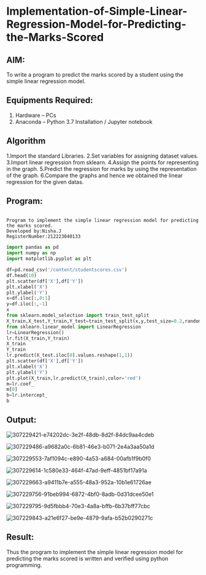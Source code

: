# Implementation-of-Simple-Linear-Regression-Model-for-Predicting-the-Marks-Scored

## AIM:
To write a program to predict the marks scored by a student using the simple linear regression model.

## Equipments Required:
1. Hardware – PCs
2. Anaconda – Python 3.7 Installation / Jupyter notebook

## Algorithm
1.Import the standard Libraries. 
2.Set variables for assigning dataset values.
3.Import linear regression from sklearn. 
4.Assign the points for representing in the graph. 
5.Predict the regression for marks by using the representation of the graph. 
6.Compare the graphs and hence we obtained the linear regression for the given datas.

## Program:
```

Program to implement the simple linear regression model for predicting the marks scored.
Developed by:Nisha.J 
RegisterNumber:212223040133  

```
```python
import pandas as pd
import numpy as np
import matplotlib.pyplot as plt

df=pd.read_csv('/content/studentscores.csv')
df.head(10)
plt.scatter(df['X'],df['Y'])
plt.xlabel('X')
plt.ylabel('Y')
x=df.iloc[:,0:1]
y=df.iloc[:,-1]
x
from sklearn.model_selection import train_test_split
X_train,X_test,Y_train,Y_test=train_test_split(x,y,test_size=0.2,random_state=0)
from sklearn.linear_model import LinearRegression
lr=LinearRegression()
lr.fit(X_train,Y_train)
X_train
Y_train
lr.predict(X_test.iloc[0].values.reshape(1,1))
plt.scatter(df['X'],df['Y'])
plt.xlabel('X')
plt.ylabel('Y')
plt.plot(X_train,lr.predict(X_train),color='red')
m=lr.coef_
m[0]
b=lr.intercept_
b
```

## Output:
![307229421-e74202dc-3e2f-48db-8d2f-84dc9aa4cdeb](https://github.com/user-attachments/assets/f078b8d2-e868-4d15-aee8-637f592ef5ec)

![307229486-a9682a0c-6b81-46e3-b071-2e4a3aa50a1d](https://github.com/user-attachments/assets/bf1a29cf-67d0-4338-aa1d-b931ff98cf5d)

![307229553-7af1094c-e890-4a53-a684-00afb1f9b0f0](https://github.com/user-attachments/assets/9d45730f-f350-418c-a140-e57d291f1058)

![307229614-1c580e33-464f-47ad-9eff-4851bf17a91a](https://github.com/user-attachments/assets/119c03e7-d18e-4825-a8ce-76c4602c5426)

![307229663-a9411b7e-a555-48a3-952a-10b1e61726ae](https://github.com/user-attachments/assets/0f09e1d5-46c2-40af-8cec-0c9d163dd027)

![307229756-91beb994-6872-4bf0-8adb-0d31dcee50e1](https://github.com/user-attachments/assets/f5186416-2030-4477-9574-b5cfdb2f63ca)

![307229795-9d5fbbb4-70e3-4a8a-bffb-6b37bff77cbc](https://github.com/user-attachments/assets/c2e5a799-a0a7-4f64-b7f8-1034cf6548e4)

![307229843-a21e6f27-be9e-4879-9afa-b52b0290271c](https://github.com/user-attachments/assets/77b8b30c-f32f-447c-9eb1-93838b9136a2)



## Result:
Thus the program to implement the simple linear regression model for predicting the marks scored is written and verified using python programming.
